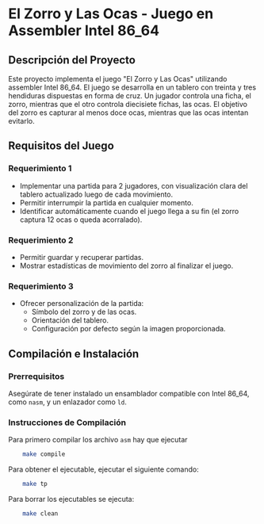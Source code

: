 # El Zorro y Las Ocas - Juego en Assembler Intel 86_64

## Descripción del Proyecto

Este proyecto implementa el juego "El Zorro y Las Ocas" utilizando assembler Intel 86_64. El juego se desarrolla en un tablero con treinta y tres hendiduras dispuestas en forma de cruz. Un jugador controla una ficha, el zorro, mientras que el otro controla diecisiete fichas, las ocas. El objetivo del zorro es capturar al menos doce ocas, mientras que las ocas intentan evitarlo.

## Requisitos del Juego

### Requerimiento 1

- Implementar una partida para 2 jugadores, con visualización clara del tablero actualizado luego de cada movimiento.
- Permitir interrumpir la partida en cualquier momento.
- Identificar automáticamente cuando el juego llega a su fin (el zorro captura 12 ocas o queda acorralado).

### Requerimiento 2

- Permitir guardar y recuperar partidas.
- Mostrar estadísticas de movimiento del zorro al finalizar el juego.

### Requerimiento 3

- Ofrecer personalización de la partida:
  - Símbolo del zorro y de las ocas.
  - Orientación del tablero.
  - Configuración por defecto según la imagen proporcionada.

## Compilación e Instalación

### Prerrequisitos

Asegúrate de tener instalado un ensamblador compatible con Intel 86_64, como `nasm`, y un enlazador como `ld`.

### Instrucciones de Compilación

Para primero compilar los archivo `asm` hay que ejecutar 
```bash
    make compile
```

Para obtener el ejecutable, ejecutar el siguiente comando: 
```bash
    make tp
```

Para borrar los ejecutables se ejecuta: 
```bash
    make clean
```